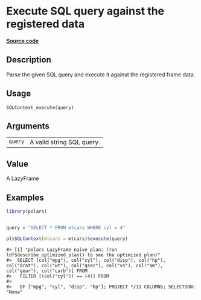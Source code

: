 

# Execute SQL query against the registered data

[**Source code**](https://github.com/pola-rs/r-polars/tree/1fd6c01b862685c50e295d9b2ef690a69c3a7963/R/sql.R#L76)

## Description

Parse the given SQL query and execute it against the registered frame
data.

## Usage

<pre><code class='language-R'>SQLContext_execute(query)
</code></pre>

## Arguments

<table>
<tr>
<td style="white-space: nowrap; font-family: monospace; vertical-align: top">
<code id="SQLContext_execute_:_query">query</code>
</td>
<td>
A valid string SQL query.
</td>
</tr>
</table>

## Value

A LazyFrame

## Examples

``` r
library(polars)


query = "SELECT * FROM mtcars WHERE cyl = 4"

pl$SQLContext(mtcars = mtcars)$execute(query)
```

    #> [1] "polars LazyFrame naive plan: (run ldf$describe_optimized_plan() to see the optimized plan)"
    #>  SELECT [col("mpg"), col("cyl"), col("disp"), col("hp"), col("drat"), col("wt"), col("qsec"), col("vs"), col("am"), col("gear"), col("carb")] FROM
    #>   FILTER [(col("cyl")) == (4)] FROM
    #> 
    #>   DF ["mpg", "cyl", "disp", "hp"]; PROJECT */11 COLUMNS; SELECTION: "None"
